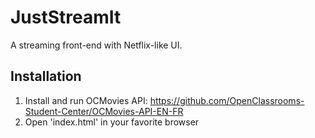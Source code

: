 # JustStreamIt

A streaming front-end with Netflix-like UI.

## Installation

1. Install and run OCMovies API: https://github.com/OpenClassrooms-Student-Center/OCMovies-API-EN-FR
2. Open 'index.html' in your favorite browser
